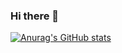 ### Hi there 👋

[![Anurag's GitHub stats](https://github-readme-stats.vercel.app/api?username=wanghaoyu33437)](https://github.com/anuraghazra/github-readme-stats)
<!--
**wanghaoyu33437/wanghaoyu33437** is a ✨ _special_ ✨ repository because its `README.md` (this file) appears on your GitHub profile.

Here are some ideas to get you started:

- 🔭 I’m currently working on ...
- 🌱 I’m currently learning ...
- 👯 I’m looking to collaborate on ...
- 🤔 I’m looking for help with ...
- 💬 Ask me about ...
- 📫 How to reach me: ...
- 😄 Pronouns: ...
- ⚡ Fun fact: ...
-->

